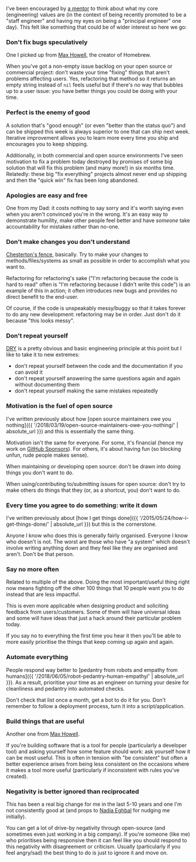 I've been encouraged by [a mentor](https://nathanherald.com) to think about what my core (engineering) values are (in the context of being recently promoted to be a "staff engineer" and having my eyes on being a "principal engineer" one day). This felt like something that could be of wider interest so here we go:

### Don't fix bugs speculatively

One I picked up from [Max Howell](https://mxcl.dev), the creator of Homebrew.

When you've got a non-empty issue backlog on your open source or commercial project: don't waste your time "fixing" things that aren't problems affecting users. Yes, refactoring that method so it returns an empty string instead of `nil` feels useful but if there's no way that bubbles up to a user issue: you have better things you could be doing with your time.

### Perfect is the enemy of good

A solution that's "good enough" (or even "better than the status quo") and can be shipped this week is always superior to one that can ship next week. Iterative improvement allows you to learn more every time you ship and encourages you to keep shipping.

Additionally, in both commercial and open source environments I've seen motivation to fix a problem today destroyed by promises of some big solution that will fix this problem (and many more!) in six months time. Relatedly: these big "fix everything" projects almost never end up shipping and then the "quick win" fix has been long abandoned.

### Apologies are easy and free

One from my Dad: it costs nothing to say sorry and it's worth saying even when you aren't convinced you're in the wrong. It's an easy way to demonstrate humility, make other people feel better and have _someone_ take accountability for mistakes rather than no-one.

### Don't make changes you don't understand

[Chesterton's fence](https://en.wikipedia.org/wiki/Wikipedia_talk:Chesterton%27s_fence), basically. Try to make your changes to methods/files/systems as small as possible in order to accomplish what you want to.

Refactoring for refactoring's sake ("I'm refactoring because the code is hard to read" often is "I'm refactoring because I didn't write this code") is an example of this in action; it often introduces new bugs and provides no direct benefit to the end-user.

Of course, if the code is unspeakably messy/buggy so that it takes forever to do any new development: refactoring may be in order. Just don't do it because "this looks messy".

### Don't repeat yourself

[DRY](https://en.wikipedia.org/wiki/Don%27t_repeat_yourself) is a pretty obvious and basic engineering principle at this point but I like to take it to new extremes:

- don't repeat yourself between the code and the documentation if you can avoid it
- don't repeat yourself answering the same questions again and again without documenting them
- don't repeat yourself making the same mistakes repeatedly

### Motivation is the fuel of open source

I've written previously about how [open source maintainers owe you nothing]({{ '/2018/03/19/open-source-maintainers-owe-you-nothing/' | absolute_url }}) and this is essentially the same thing.

Motivation isn't the same for everyone. For some, it's financial (hence my work on [GitHub Sponsors](https://github.com/sponsors)). For others, it's about having fun (so blocking unfun, rude people makes sense).

When maintaining or developing open source: don't be drawn into doing things you don't want to do.

When using/contributing to/submitting issues for open source: don't try to make others do things that they (or, as a shortcut, you) don't want to do.

### Every time you agree to do something: write it down

I've written previously about [how I get things done]({{ '/2015/05/24/how-i-get-things-done/' | absolute_url }}) but this is the cornerstone.

Anyone I know who does this is generally fairly organised. Everyone I know who doesn't is not. The worst are those who have "a system" which doesn't involve writing anything down and they feel like they are organised and aren't. Don't be that person.

### Say no more often

Related to multiple of the above. Doing the most important/useful thing right now means fighting off the other 100 things that 10 people want you to do instead that are less impactful.

This is even more applicable when designing product and soliciting feedback from users/customers. Some of them will have universal ideas and some will have ideas that just a hack around their particular problem today.

If you say no to everything the first time you hear it then you'll be able to more easily prioritise the things that keep coming up again and again.

### Automate everything

People respond way better to [pedantry from robots and empathy from humans]({{ '/2018/06/05/robot-pedantry-human-empathy/' | absolute_url }}). As a result, prioritise your time as an engineer on turning your desire for cleanliness and pedantry into automated checks.

Don't check that list once a month, get a bot to do it for you. Don't remember to follow a deployment process, turn it into a script/application.

### Build things that are useful

Another one from [Max Howell](https://mxcl.dev).

If you're building software that is a tool for people (particularly a developer tool) and asking yourself how some feature should work: ask yourself how it can be most useful. This is often in tension with "be consistent" but often a better experience arises from being less consistent on the occasions where it makes a tool more useful (particularly if inconsistent with rules you've created).

### Negativity is better ignored than reciprocated

This has been a real big change for me in the last 5-10 years and one I'm not consistently good at (and props to [Nadia Eghbal](https://nadiaeghbal.com) for nudging me initially).

You can get a lot of drive-by negativity through open-source (and sometimes even just working in a big company). If you're someone (like me) who prioritises being responsive then it can feel like you should respond to this negativity with disagreement or criticism. Usually (particularly if you feel angry/sad) the best thing to do is just to ignore it and move on.
